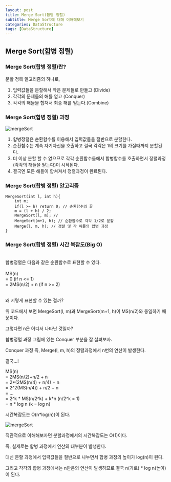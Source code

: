 ```yaml
---
layout: post
title: Merge Sort(합병 정렬)
subtitle: Merge Sort에 대해 이해해보기
categories: DataStructure
tags: [DataStructure]
---
```


## Merge Sort(합병 정렬)
### Merge Sort(합병 정렬)란?
분할 정복 알고리즘의 하나로, 
1. 입력값들을 분할해서 작은 문제들로 만들고 (Divide)
2. 각각의 문제들의 해를 얻고 (Conquer)
3. 각각의 해들을 합쳐서 최종 해를 얻는다.(Combine)

### Merge Sort(합병 정렬) 과정
![mergeSort](https://user-images.githubusercontent.com/95980754/198835684-bd78dfca-a688-4b92-aa92-4de3df542ab9.png)

1. 합병정렬은 순환함수를 이용해서 입력값들을 절반으로 분할한다. 
2. 순환함수는 계속 자기자신을 호출하고 결국 각각은 1의 크기를 가질때까지 분할된다.
3. 더 이상 분할 할 수 없으므로 각각 순환함수들에서 합병함수를 호출하면서 정렬과정(각각의 해들을 얻는다)이 시작된다.
4. 결국엔 모든 해들이 합쳐져서 정렬과정이 완료된다.

### Merge Sort(합병 정렬) 알고리즘
```pseudo
MergeSort(int l, int h){
    int m;
    if(l >= h) return 0; // 순환함수의 끝
    m = (l + h) / 2; 
    MergeSort(l, m); // 
    MergeSort(m+1, h); // 순환함수로 각각 1/2로 분할
    Merge(l, m, h); // 정렬 및 각 해들의 합병 과정
}
```
### Merge Sort(합병 정렬) 시간 복잡도(Big O)
<br>
합병정렬은 다음과 같은 순환함수로 표현할 수 있다.
<br><br>
MS(n) <br>
= 0 (if n <= 1) <br>
= 2MS(n/2) + n (if n >= 2) <br><br>

왜 저렇게 표현할 수 있는 걸까? 

위 코드에서 보면 MergeSort(l, m)과 MergeSort(m+1, h)이 MS(n/2)와 동일하기 때문이다.

그렇다면 n은 어디서 나타난 것일까?

합병정렬 과정 그림에 있는 Conquer 부분을 잘 살펴보자.

Conquer 과정 즉, Merge(l, m, h)의 정렬과정에서 n번의 연산이 발생한다.

결국...!<br>

MS(n) <br>
= 2MS(n/2)+n/2 + n <br>
= 2*(2MS(n/4) + n/4) + n<br>
= 2^2(MS(n/4)) + n/2 + n<br>
= ...<br>
= 2^k * MS(n/2^k) + k*n (n/2^k = 1)<br>
= n * log n (k = log n)

시간복잡도는 O(n*log(n))이 된다.

![mergeSort](https://user-images.githubusercontent.com/95980754/198835684-bd78dfca-a688-4b92-aa92-4de3df542ab9.png)

직관적으로 이해해보자면 분할과정에서의 시간복잡도는 O(1)이다. 

즉, 실제로는 합병 과정에서 연산의 대부분이 발생한다. 

대신 분할 과정에서 입력값들을 절반으로 나누면서 합병 과정의 높이가 log(n)이 된다. 

그리고 각각의 합병 과정에서는 n만큼의 연산이 발생하므로 결국 n(가로) * log n(높이)이 된다.






